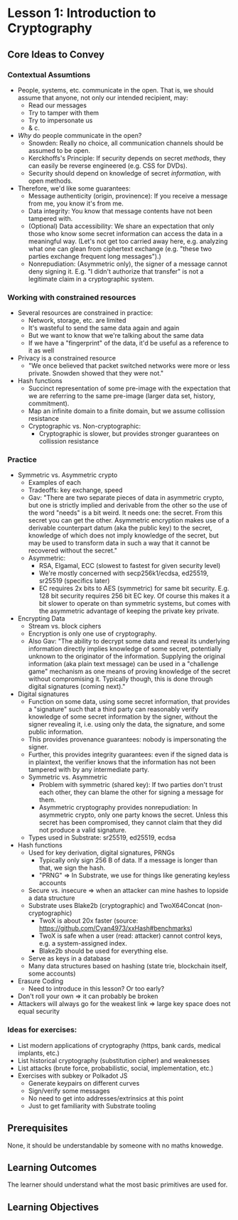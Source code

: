 # Lesson 1: Introduction to Cryptography

## Core Ideas to Convey

### Contextual Assumtions

- People, systems, etc. communicate in the open. That is, we should assume that anyone, not only our intended recipient, may:
  - Read our messages
  - Try to tamper with them
  - Try to impersonate us
  - & c.
- _Why_ do people communicate in the open?
  - Snowden: Really no choice, all communication channels should be assumed to be open.
  - Kerckhoffs's Principle: If security depends on secret _methods_, they can easily be reverse engineered (e.g. CSS for DVDs).
  - Security should depend on knowledge of secret _information_, with open methods.
- Therefore, we'd like some guarantees:
  - Message authenticity (origin, provinence): If you receive a message from me, you know it's from me.
  - Data integrity: You know that message contents have not been tampered with.
  - (Optional) Data accessibility: We share an expectation that only those who know some secret information can access the data in a meaningful way. (Let's not get too carried away here, e.g. analyzing what one can glean from ciphertext exchange (e.g. "these two parties exchange frequent long messages").)
  - Nonrepudiation: (Asymmetric only), the signer of a message cannot deny signing it. E.g. "I didn't authorize that transfer" is not a legitimate claim in a cryptographic system.

### Working with constrained resources

- Several resources are constrained in practice:
  - Network, storage, etc. are limited
  - It's wasteful to send the same data again and again
  - But we want to know that we're talking about the same data
  - If we have a "fingerprint" of the data, it'd be useful as a reference to it as well
- Privacy is a constrained resource
  - "We once believed that packet switched networks were more or less private. Snowden showed that they were not."
- Hash functions
  - Succinct representation of some pre-image with the expectation that we are referring to the same pre-image (larger data set, history, commitment).
  - Map an infinite domain to a finite domain, but we assume collission resistance
  - Cryptographic vs. Non-cryptographic:
    - Cryptographic is slower, but provides stronger guarantees on collission resistance

### Practice

- Symmetric vs. Asymmetric crypto
  - Examples of each
  - Tradeoffs: key exchange, speed
  - Gav: "There are two separate pieces of data in asymmetric crypto, but one is strictly implied and derivable from the other so the use of the word "needs" is a bit weird. It needs one: the secret. From this secret you can get the other. Asymmetric encryption makes use of a derivable counterpart datum (aka the public key) to the secret, knowledge of which does not imply knowledge of the secret, but may be used to transform data in such a way that it cannot be recovered without the secret."
  - Asymmetric:
    - RSA, Elgamal, ECC (slowest to fastest for given security level)
    - We're mostly concerned with secp256k1/ecdsa, ed25519, sr25519 (specifics later)
    - EC requires 2x bits to AES (symmetric) for same bit security. E.g. 128 bit security requires 256 bit EC key. Of course this makes it a bit slower to operate on than symmetric systems, but comes with the asymmetric advantage of keeping the private key private.
- Encrypting Data
  - Stream vs. block ciphers
  - Encryption is only one use of cryptography.
  - Also Gav: "The ability to decrypt some data and reveal its underlying information directly implies knowledge of some secret, potentially unknown to the originator of the information. Supplying the original information (aka plain text message) can be used in a "challenge game" mechanism as one means of proving knowledge of the secret without compromising it. Typically though, this is done through digital signatures (coming next)."
- Digital signatures
  - Function on some data, using some secret information, that provides a "signature" such that a third party can reasonably verify knowledge of some secret information by the signer, without the signer revealing it, i.e. using only the data, the signature, and some public information.
  - This provides provenance guarantees: nobody is impersonating the signer.
  - Further, this provides integrity guarantees: even if the signed data is in plaintext, the verifier knows that the information has not been tampered with by any intermediate party.
  - Symmetric vs. Asymmetric
    - Problem with symmetric (shared key): If two parties don't trust each other, they can blame the other for signing a message for them.
    - Asymmetric cryptography provides nonrepudiation: In asymmetric crypto, only one party knows the secret. Unless this secret has been compromised, they cannot claim that they did not produce a valid signature.
  - Types used in Substrate: sr25519, ed25519, ecdsa
- Hash functions
  - Used for key derivation, digital signatures, PRNGs
    - Typically only sign 256 B of data. If a message is longer than that, we sign the hash.
    - "PRNG" => In Substrate, we use for things like generating keyless accounts
  - Secure vs. insecure => when an attacker can mine hashes to lopside a data structure
  - Substrate uses Blake2b (cryptographic) and TwoX64Concat (non-cryptographic)
    - TwoX is about 20x faster (source: https://github.com/Cyan4973/xxHash#benchmarks)
    - TwoX is safe when a user (read: attacker) cannot control keys, e.g. a system-assigned index.
    - Blake2b should be used for everything else.
  - Serve as keys in a database
  - Many data structures based on hashing (state trie, blockchain itself, some accounts)
- Erasure Coding
  - Need to introduce in this lesson? Or too early?
- Don't roll your own => it can probably be broken
- Attackers will always go for the weakest link => large key space does not equal security

### Ideas for exercises:

- List modern applications of cryptography (https, bank cards, medical implants, etc.)
- List historical cryptography (substitution cipher) and weaknesses
- List attacks (brute force, probabilistic, social, implementation, etc.)
- Exercises with subkey or Polkadot JS
  - Generate keypairs on different curves
  - Sign/verify some messages
  - No need to get into addresses/extrinsics at this point
  - Just to get familiarity with Substrate tooling

## Prerequisites

None, it should be understandable by someone with no maths knowedge.

## Learning Outcomes

The learner should understand what the most basic primitives are used for.

## Learning Objectives
